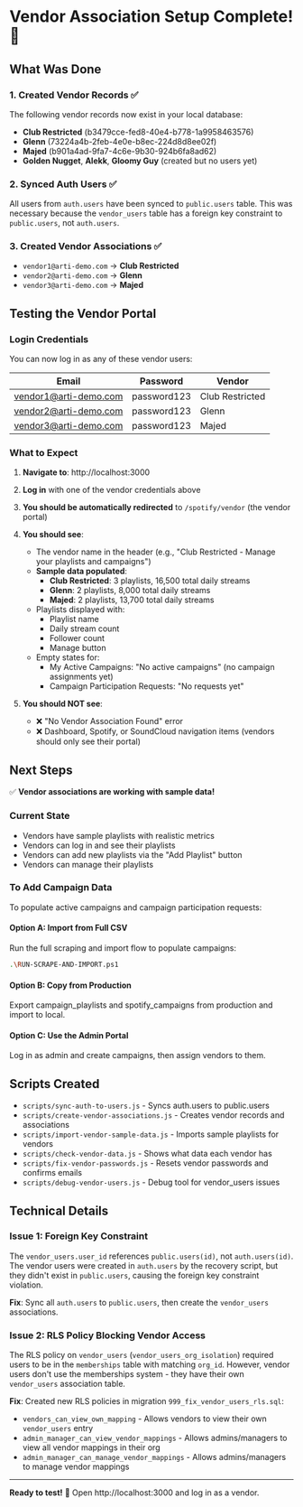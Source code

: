 # Vendor Association Setup Complete! 🎉

## What Was Done

### 1. Created Vendor Records ✅
The following vendor records now exist in your local database:
- **Club Restricted** (b3479cce-fed8-40e4-b778-1a9958463576)
- **Glenn** (73224a4b-2feb-4e0e-b8ec-224d8d8ee02f)
- **Majed** (b901a4ad-9fa7-4c6e-9b30-924b6fa8ad62)
- **Golden Nugget**, **Alekk**, **Gloomy Guy** (created but no users yet)

### 2. Synced Auth Users ✅
All users from `auth.users` have been synced to `public.users` table. This was necessary because the `vendor_users` table has a foreign key constraint to `public.users`, not `auth.users`.

### 3. Created Vendor Associations ✅
- `vendor1@arti-demo.com` → **Club Restricted**
- `vendor2@arti-demo.com` → **Glenn**
- `vendor3@arti-demo.com` → **Majed**

## Testing the Vendor Portal

### Login Credentials
You can now log in as any of these vendor users:

| Email | Password | Vendor |
|-------|----------|--------|
| vendor1@arti-demo.com | password123 | Club Restricted |
| vendor2@arti-demo.com | password123 | Glenn |
| vendor3@arti-demo.com | password123 | Majed |

### What to Expect

1. **Navigate to**: http://localhost:3000
2. **Log in** with one of the vendor credentials above
3. **You should be automatically redirected** to `/spotify/vendor` (the vendor portal)
4. **You should see**:
   - The vendor name in the header (e.g., "Club Restricted - Manage your playlists and campaigns")
   - **Sample data populated**:
     - **Club Restricted**: 3 playlists, 16,500 total daily streams
     - **Glenn**: 2 playlists, 8,000 total daily streams
     - **Majed**: 2 playlists, 13,700 total daily streams
   - Playlists displayed with:
     - Playlist name
     - Daily stream count
     - Follower count
     - Manage button
   - Empty states for:
     - My Active Campaigns: "No active campaigns" (no campaign assignments yet)
     - Campaign Participation Requests: "No requests yet"

5. **You should NOT see**:
   - ❌ "No Vendor Association Found" error
   - ❌ Dashboard, Spotify, or SoundCloud navigation items (vendors should only see their portal)

## Next Steps

✅ **Vendor associations are working with sample data!**

### Current State
- Vendors have sample playlists with realistic metrics
- Vendors can log in and see their playlists
- Vendors can add new playlists via the "Add Playlist" button
- Vendors can manage their playlists

### To Add Campaign Data
To populate active campaigns and campaign participation requests:

#### Option A: Import from Full CSV
Run the full scraping and import flow to populate campaigns:
```bash
.\RUN-SCRAPE-AND-IMPORT.ps1
```

#### Option B: Copy from Production
Export campaign_playlists and spotify_campaigns from production and import to local.

#### Option C: Use the Admin Portal
Log in as admin and create campaigns, then assign vendors to them.

## Scripts Created

- `scripts/sync-auth-to-users.js` - Syncs auth.users to public.users
- `scripts/create-vendor-associations.js` - Creates vendor records and associations
- `scripts/import-vendor-sample-data.js` - Imports sample playlists for vendors
- `scripts/check-vendor-data.js` - Shows what data each vendor has
- `scripts/fix-vendor-passwords.js` - Resets vendor passwords and confirms emails
- `scripts/debug-vendor-users.js` - Debug tool for vendor_users issues

## Technical Details

### Issue 1: Foreign Key Constraint
The `vendor_users.user_id` references `public.users(id)`, not `auth.users(id)`. The vendor users were created in `auth.users` by the recovery script, but they didn't exist in `public.users`, causing the foreign key constraint violation.

**Fix**: Sync all `auth.users` to `public.users`, then create the `vendor_users` associations.

### Issue 2: RLS Policy Blocking Vendor Access
The RLS policy on `vendor_users` (`vendor_users_org_isolation`) required users to be in the `memberships` table with matching `org_id`. However, vendor users don't use the memberships system - they have their own `vendor_users` association table.

**Fix**: Created new RLS policies in migration `999_fix_vendor_users_rls.sql`:
- `vendors_can_view_own_mapping` - Allows vendors to view their own `vendor_users` entry
- `admin_manager_can_view_vendor_mappings` - Allows admins/managers to view all vendor mappings in their org
- `admin_manager_can_manage_vendor_mappings` - Allows admins/managers to manage vendor mappings

---

**Ready to test!** 🚀 Open http://localhost:3000 and log in as a vendor.

